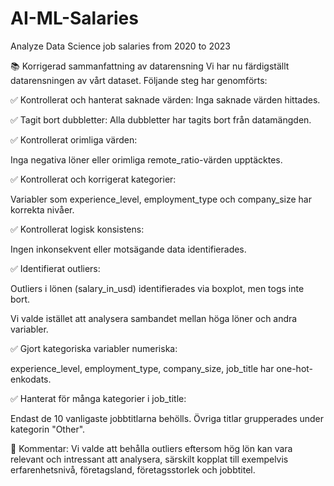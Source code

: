 # AI-ML-Salaries
Analyze Data Science job salaries from 2020 to 2023

📚 Korrigerad sammanfattning av datarensning
Vi har nu färdigställt datarensningen av vårt dataset. Följande steg har genomförts:

✅ Kontrollerat och hanterat saknade värden: Inga saknade värden hittades.

✅ Tagit bort dubbletter: Alla dubbletter har tagits bort från datamängden.

✅ Kontrollerat orimliga värden:

Inga negativa löner eller orimliga remote_ratio-värden upptäcktes.

✅ Kontrollerat och korrigerat kategorier:

Variabler som experience_level, employment_type och company_size har korrekta nivåer.

✅ Kontrollerat logisk konsistens:

Ingen inkonsekvent eller motsägande data identifierades.

✅ Identifierat outliers:

Outliers i lönen (salary_in_usd) identifierades via boxplot, men togs inte bort.

Vi valde istället att analysera sambandet mellan höga löner och andra variabler.

✅ Gjort kategoriska variabler numeriska:

experience_level, employment_type, company_size, job_title har one-hot-enkodats.

✅ Hanterat för många kategorier i job_title:

Endast de 10 vanligaste jobbtitlarna behölls. Övriga titlar grupperades under kategorin "Other".

📢 Kommentar:
Vi valde att behålla outliers eftersom hög lön kan vara relevant och intressant att analysera, särskilt kopplat till exempelvis erfarenhetsnivå, företagsland, företagsstorlek och jobbtitel.

